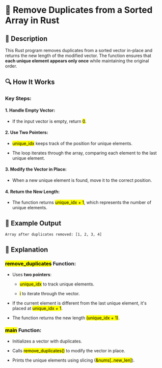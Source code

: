 # 📌 Remove Duplicates from a Sorted Array in Rust
## 🚀 Description
This Rust program removes duplicates from a sorted vector in-place and returns the new length of the modified vector. 
The function ensures that **each unique element appears only once** while maintaining the original order.

## 🔍 How It Works
### Key Steps:
#### 1. Handle Empty Vector:

   - If the input vector is empty, return <mark>0</mark>.

#### 2. Use Two Pointers:

   - <mark>unique_idx</mark> keeps track of the position for unique elements.

   - The loop iterates through the array, comparing each element to the last unique element.

#### 3. Modify the Vector in Place:

   - When a new unique element is found, move it to the correct position.

#### 4. Return the New Length:

   - The function returns <mark>unique_idx + 1</mark>, which represents the number of unique elements.

## 🎯 Example Output
```sh
Array after duplicates removed: [1, 2, 3, 4]
```

## 📂 Explanation
### <mark>remove_duplicates</mark> Function:
 - Uses **two pointers**:

   - <mark>unique_idx</mark> to track unique elements.

   - <mark>i</mark> to iterate through the vector.

- If the current element is different from the last unique element, it's placed at <mark>unique_idx + 1</mark>.

- The function returns the new length <mark>(unique_idx + 1)</mark>.

### <mark>main</mark> Function:
- Initializes a vector with duplicates.

- Calls <mark>remove_duplicates()</mark> to modify the vector in place.

- Prints the unique elements using slicing (<mark>&nums[..new_len]</mark>).
